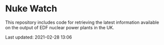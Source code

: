 # Nuke Watch

This repository includes code for retrieving the latest information available on the output of EDF nuclear power plants in the UK.

Last updated: 2021-02-28 13:06